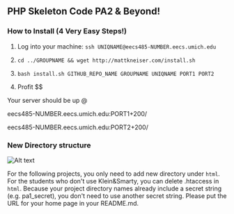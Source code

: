 ## PHP Skeleton Code PA2 & Beyond!


### How to Install (4 Very Easy Steps!)

1) Log into your machine: `ssh UNIQNAME@eecs485-NUMBER.eecs.umich.edu`

2) `cd ../GROUPNAME && wget http://mattkneiser.com/install.sh`

3) `bash install.sh GITHUB_REPO_NAME GROUPNAME UNIQNAME PORT1 PORT2`

4) Profit $$


Your server should be up @

eecs485-NUMBER.eecs.umich.edu:PORT1+200/

eecs485-NUMBER.eecs.umich.edu:PORT2+200/


### New Directory structure


![Alt text](http://www-personal.umich.edu/~chjun/eecs485/dir.png)

For the following projects, you only need to add new directory under `html`. For the students who don't use Klein&Smarty, you can delete .htaccess in `html`. Because your project directory names already include a secret string (e.g. pa1_secret), you don't need to use another secret string. Please put the URL for your home page in your README.md.
